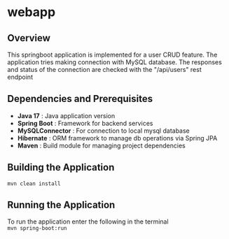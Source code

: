 # webapp

## Overview
This springboot application is implemented for a user CRUD feature.
The application tries making connection with MySQL database.
The responses and status of the connection are checked with the "/api/users" rest endpoint



## Dependencies and Prerequisites
- **Java 17** : Java application version
- **Spring Boot** : Framework for backend services
- **MySQLConnector** : For connection to local mysql database
- **Hibernate** : ORM framework to manage db operations via Spring JPA
- **Maven** : Build module for managing project dependencies

## Building the Application
``mvn clean install``

## Running the Application
To run the application enter the following in the terminal  
``mvn spring-boot:run``


